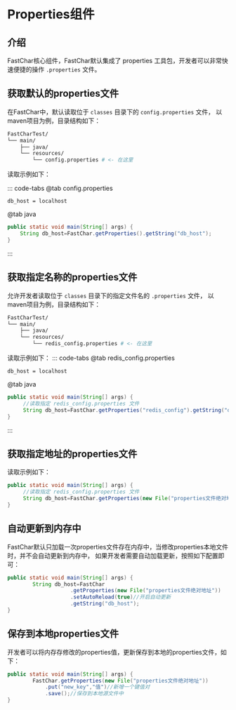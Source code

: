 # Properties组件
## 介绍
FastChar核心组件，FastChar默认集成了 properties 工具包，开发者可以非常快速便捷的操作 `.properties` 文件。

## 获取默认的properties文件
在FastChar中，默认读取位于 `classes` 目录下的 `config.properties` 文件，
以maven项目为例，目录结构如下：

``` bash
FastCharTest/
└── main/
    ├── java/
    └── resources/
        └── config.properties # <- 在这里
```

读取示例如下：

::: code-tabs
@tab config.properties

``` properties
db_host = localhost

```

@tab java

```java
public static void main(String[] args) {
    String db_host=FastChar.getProperties().getString("db_host");
}
```

:::

## 获取指定名称的properties文件
允许开发者读取位于 `classes` 目录下的指定文件名的 `.properties` 文件，
以maven项目为例，目录结构如下：

``` bash
FastCharTest/
└── main/
    ├── java/
    └── resources/
        └── redis_config.properties # <- 在这里
```

读取示例如下：
::: code-tabs
@tab redis_config.properties

``` properties
db_host = localhost
```

@tab java

```java
public static void main(String[] args) {
     //读取指定 redis_config.properties 文件
     String db_host=FastChar.getProperties("redis_config").getString("db_host");
}
```

:::



## 获取指定地址的properties文件

读取示例如下：
```java
public static void main(String[] args) {
     //读取指定 redis_config.properties 文件
     String db_host=FastChar.getProperties(new File("properties文件绝对地址")).getString("db_host");
}
```

## 自动更新到内存中
FastChar默认只加载一次properties文件存在内存中，当修改properties本地文件时，并不会自动更新到内存中，
如果开发者需要自动加载更新，按照如下配置即可：
```java
public static void main(String[] args) {
        String db_host=FastChar
                    .getProperties(new File("properties文件绝对地址"))
                    .setAutoReload(true)//开启自动更新
                    .getString("db_host");
}
```

## 保存到本地properties文件
开发者可以将内存存修改的properties值，更新保存到本地的properties文件，如下：

```java
public static void main(String[] args) {
        FastChar.getProperties(new File("properties文件绝对地址"))
            .put("new_key","值")//新增一个键值对
            .save();//保存到本地源文件中
}
```
